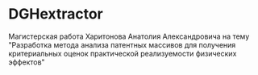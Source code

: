 # DGHextractor
Магистерская работа Харитонова Анатолия Александровича
на тему
"Разработка метода анализа патентных массивов для получения критериальных оценок практической реализуемости физических эффектов"
